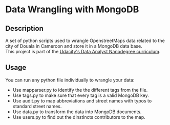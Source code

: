 # Data Wrangling with MongoDB 
## Description
A set of python scripts used to wrangle OpenstreetMaps data related to the city of Douala in Cameroon and store it in a MongoDB data base.  
This project is part of the [Udacity's Data Analyst Nanodegree curriculum](https://www.udacity.com/nanodegrees-new-s/nd002).  
## Usage
You can run any python file individually to wrangle your data:
* Use mapparser.py to identify the the different tags from the file.
* Use tags.py to make sure that every tag is a valid MongoDB key.
* Use audit.py to map abbreviations and street names with typos to standard street names.
* Use data.py to transform the data into MongoDB documents.
* Use users.py to find out the dinstincts contributors to the map.